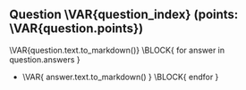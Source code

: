 ## Question \VAR{question_index} (points: \VAR{question.points})

\VAR{question.text.to_markdown()}
\BLOCK{ for answer in question.answers }
- \VAR{ answer.text.to_markdown() }
\BLOCK{ endfor }

